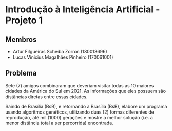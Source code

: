 # Introdução à Inteligência Artificial - Projeto 1

## Membros

- Artur Filgueiras Scheiba Zorron (180013696)
- Lucas Vinicius Magalhães Pinheiro (170061001)

## Problema

Sete (7) amigos combinaram que deveriam visitar todas as 10 maiores cidades da América do Sul
em 2021. As informações que eles possuem são distâncias diretas entre essas cidades.

Saindo de Brasília (BsB), e retornando à Brasília (BsB), elabore um programa usando algoritmos
genéticos, utilizando duas (2) formas diferentes de reprodução, até mil (1000) gerações e mostre a
melhor solução (i.e. a menor distância total a ser percorrida) encontrada.